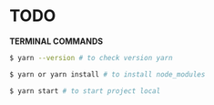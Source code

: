 # TODO

__TERMINAL COMMANDS__

```bash
$ yarn --version # to check version yarn
```

```bash
$ yarn or yarn install # to install node_modules
```

```bash
$ yarn start # to start project local
```
